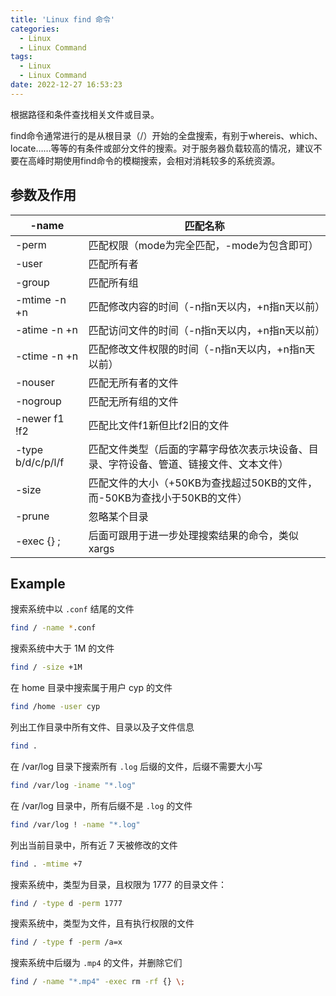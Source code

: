 ```yaml
---
title: 'Linux find 命令'
categories:
  - Linux
  - Linux Command
tags:
  - Linux
  - Linux Command
date: 2022-12-27 16:53:23
---
```




根据路径和条件查找相关文件或目录。

find命令通常进行的是从根目录（/）开始的全盘搜索，有别于whereis、which、locate……等等的有条件或部分文件的搜索。对于服务器负载较高的情况，建议不要在高峰时期使用find命令的模糊搜索，会相对消耗较多的系统资源。



## 参数及作用

| -name             | 匹配名称                                                     |
| ----------------- | ------------------------------------------------------------ |
| -perm             | 匹配权限（mode为完全匹配，-mode为包含即可）                  |
| -user             | 匹配所有者                                                   |
| -group            | 匹配所有组                                                   |
| -mtime -n +n      | 匹配修改内容的时间（-n指n天以内，+n指n天以前）               |
| -atime -n +n      | 匹配访问文件的时间（-n指n天以内，+n指n天以前）               |
| -ctime -n +n      | 匹配修改文件权限的时间（-n指n天以内，+n指n天以前）           |
| -nouser           | 匹配无所有者的文件                                           |
| -nogroup          | 匹配无所有组的文件                                           |
| -newer f1 !f2     | 匹配比文件f1新但比f2旧的文件                                 |
| -type b/d/c/p/l/f | 匹配文件类型（后面的字幕字母依次表示块设备、目录、字符设备、管道、链接文件、文本文件） |
| -size             | 匹配文件的大小（+50KB为查找超过50KB的文件，而-50KB为查找小于50KB的文件） |
| -prune            | 忽略某个目录                                                 |
| -exec  {} \;      | 后面可跟用于进一步处理搜索结果的命令，类似 xargs             |



## Example

搜索系统中以 `.conf` 结尾的文件

```sh
find / -name *.conf
```



搜索系统中大于 1M 的文件

```sh
find / -size +1M
```



在 home 目录中搜索属于用户 cyp 的文件

```sh
find /home -user cyp
```



列出工作目录中所有文件、目录以及子文件信息

```sh
find .
```



在 /var/log 目录下搜索所有 `.log` 后缀的文件，后缀不需要大小写

```sh
find /var/log -iname "*.log"
```



在 /var/log 目录中，所有后缀不是 `.log` 的文件

```sh
find /var/log ! -name "*.log"
```



列出当前目录中，所有近 7 天被修改的文件

```sh
find . -mtime +7
```



搜索系统中，类型为目录，且权限为 1777 的目录文件：

```sh
find / -type d -perm 1777
```



搜索系统中，类型为文件，且有执行权限的文件

```sh
find / -type f -perm /a=x
```



搜索系统中后缀为 `.mp4` 的文件，并删除它们

```sh
find / -name "*.mp4" -exec rm -rf {} \;
```

